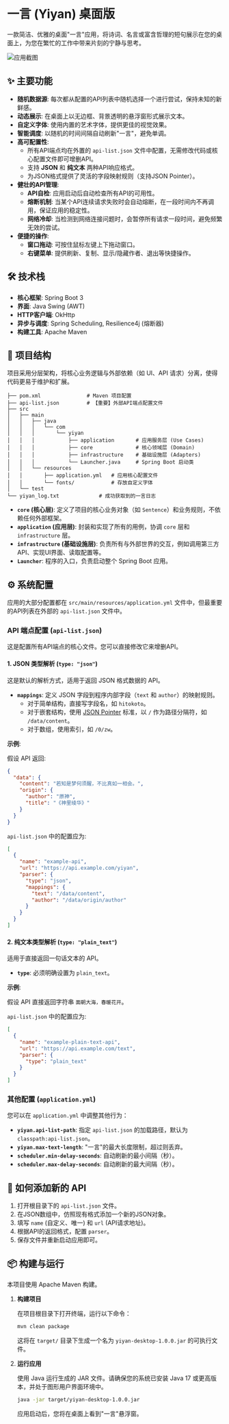 # 一言 (Yiyan) 桌面版

一款简洁、优雅的桌面"一言"应用，将诗词、名言或富含哲理的短句展示在您的桌面上，为您在繁忙的工作中带来片刻的宁静与思考。

![应用截图](https://raw.githubusercontent.com/i-trader/yiyan-desktop/master/docs/screenshot.png)

## ✨ 主要功能

- **随机数据源**: 每次都从配置的API列表中随机选择一个进行尝试，保持未知的新鲜感。
- **动态展示**: 在桌面上以无边框、背景透明的悬浮窗形式展示文本。
- **自定义字体**: 使用内置的艺术字体，提供更佳的视觉效果。
- **智能调度**: 以随机的时间间隔自动刷新"一言"，避免单调。
- **高可配置性**:
    - 所有API端点均在外置的 `api-list.json` 文件中配置，无需修改代码或核心配置文件即可增删API。
    - 支持 **JSON** 和 **纯文本** 两种API响应格式。
    - 为JSON格式提供了灵活的字段映射规则（支持JSON Pointer）。
- **健壮的API管理**:
    - **API自检**: 应用启动后自动检查所有API的可用性。
    - **熔断机制**: 当某个API连续请求失败时会自动熔断，在一段时间内不再调用，保证应用的稳定性。
    - **网络冷却**: 当检测到网络连接问题时，会暂停所有请求一段时间，避免频繁无效的尝试。
- **便捷的操作**:
    - **窗口拖动**: 可按住鼠标左键上下拖动窗口。
    - **右键菜单**: 提供刷新、复制、显示/隐藏作者、退出等快捷操作。

## 🛠️ 技术栈

- **核心框架**: Spring Boot 3
- **界面**: Java Swing (AWT)
- **HTTP客户端**: OkHttp
- **异步与调度**: Spring Scheduling, Resilience4j (熔断器)
- **构建工具**: Apache Maven

## 📁 项目结构

项目采用分层架构，将核心业务逻辑与外部依赖（如 UI、API 请求）分离，使得代码更易于维护和扩展。

```
├── pom.xml               # Maven 项目配置
├── api-list.json         # 【重要】外部API端点配置文件
├── src
│   ├── main
│   │   ├── java
│   │   │   └── com
│   │   │       └── yiyan
│   │   │           ├── application       # 应用服务层 (Use Cases)
│   │   │           ├── core              # 核心领域层 (Domain)
│   │   │           ├── infrastructure    # 基础设施层 (Adapters)
│   │   │           └── Launcher.java     # Spring Boot 启动类
│   │   └── resources
│   │       ├── application.yml   # 应用核心配置文件
│   │       └── fonts/            # 存放自定义字体
│   └── test
└── yiyan_log.txt             # 成功获取到的一言日志
```

- **`core` (核心层)**: 定义了项目的核心业务对象（如 `Sentence`）和业务规则，不依赖任何外部框架。
- **`application` (应用层)**: 封装和实现了所有的用例，协调 `core` 层和 `infrastructure` 层。
- **`infrastructure` (基础设施层)**: 负责所有与外部世界的交互，例如调用第三方API、实现UI界面、读取配置等。
- **`Launcher`**: 程序的入口，负责启动整个 Spring Boot 应用。

## ⚙️ 系统配置

应用的大部分配置都在 `src/main/resources/application.yml` 文件中，但最重要的API列表在外部的 `api-list.json` 文件中。

### API 端点配置 (`api-list.json`)

这是配置所有API端点的核心文件。您可以直接修改它来增删API。

#### 1. JSON 类型解析 (`type: "json"`)

这是默认的解析方式，适用于返回 JSON 格式数据的 API。

- **`mappings`**: 定义 JSON 字段到程序内部字段（`text` 和 `author`）的映射规则。
    - 对于简单结构，直接写字段名，如 `hitokoto`。
    - 对于嵌套结构，使用 [JSON Pointer](https://datatracker.ietf.org/doc/html/rfc6901) 标准，以 `/` 作为路径分隔符，如 `/data/content`。
    - 对于数组，使用索引，如 `/0/zw`。

**示例**:

假设 API 返回:
```json
{
  "data": {
    "content": "若知是梦何须醒，不比真如一相会。",
    "origin": {
      "author": "原神",
      "title": "《神里绫华》"
    }
  }
}
```

`api-list.json` 中的配置应为:
```json
[
  {
    "name": "example-api",
    "url": "https://api.example.com/yiyan",
    "parser": {
      "type": "json",
      "mappings": {
        "text": "/data/content",
        "author": "/data/origin/author"
      }
    }
  }
]
```

#### 2. 纯文本类型解析 (`type: "plain_text"`)

适用于直接返回一句话文本的 API。

- **`type`**: 必须明确设置为 `plain_text`。

**示例**:

假设 API 直接返回字符串 `面朝大海，春暖花开`。

`api-list.json` 中的配置应为:
```json
[
  {
    "name": "example-plain-text-api",
    "url": "https://api.example.com/text",
    "parser": {
      "type": "plain_text"
    }
  }
]
```

### 其他配置 (`application.yml`)

您可以在 `application.yml` 中调整其他行为：

- **`yiyan.api-list-path`**: 指定 `api-list.json` 的加载路径，默认为 `classpath:api-list.json`。
- **`yiyan.max-text-length`**: "一言"的最大长度限制，超过则丢弃。
- **`scheduler.min-delay-seconds`**: 自动刷新的最小间隔（秒）。
- **`scheduler.max-delay-seconds`**: 自动刷新的最大间隔（秒）。

## 🚀 如何添加新的 API

1.  打开根目录下的 `api-list.json` 文件。
2.  在JSON数组中，仿照现有格式添加一个新的JSON对象。
3.  填写 `name` (自定义、唯一) 和 `url` (API请求地址)。
4.  根据API的返回格式，配置 `parser`。
5.  保存文件并重新启动应用即可。

## 📦 构建与运行

本项目使用 Apache Maven 构建。

1.  **构建项目**

    在项目根目录下打开终端，运行以下命令：
    ```bash
    mvn clean package
    ```
    这将在 `target/` 目录下生成一个名为 `yiyan-desktop-1.0.0.jar` 的可执行文件。

2.  **运行应用**

    使用 Java 运行生成的 JAR 文件。请确保您的系统已安装 Java 17 或更高版本，并处于图形用户界面环境中。
    ```bash
    java -jar target/yiyan-desktop-1.0.0.jar
    ```

    应用启动后，您将在桌面上看到"一言"悬浮窗。 
